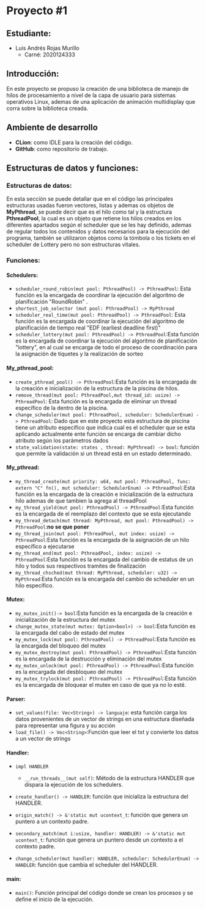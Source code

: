 # Proyecto #1

## Estudiante:

- Luis Andrés Rojas Murillo
  - Carné: 2020124333

## Introducción:

En este proyecto se propuso la creación de una biblioteca de manejo de hilos de procesamiento a nivel de la capa de usuario para sistemas operativos Linux, ademas de una aplicación de animación multidisplay que corra sobre la biblioteca creada.

## Ambiente de desarrollo

- **CLion**: como IDLE para la creación del código.
- **GitHub**: como repositorio de trabajo.

## Estructuras de datos y funciones:

### Estructuras de datos:

En esta sección se puede detallar que en el código las principales estructuras usadas fueron vectores, listas y ademas os objetos de **MyPthread**, se puede decir que es el hilo como tal y la estructura **PthreadPool**, la cual es un objeto que retiene los hilos creados en los diferentes apartados según el scheduler que se les hay definido, ademas de regular todos los contenidos y datos necesarios para la ejecución del programa, también se utilizaron objetos como la tómbola o los tickets en el scheduler de Lottery pero no son estructuras vitales.

### Funciones:

#### Schedulers:

-  `scheduler_round_robin(mut pool: PthreadPool) -> PthreadPool`: Esta función es la encargada de coordinar la ejecución del algoritmo de planificación "RoundRobin" .
-  `shortest_job_selector (mut pool: PthreadPool) -> MyPthread`
-  `scheduler_real_time(mut pool: PthreadPool) -> PthreadPool`: Esta función es la encargada de coordinar la ejecución del algoritmo de planificación  de tiempo real "EDF (earliest deadline first)"
-  `scheduler_lottery(mut pool: PthreadPool) -> PthreadPool`:Esta función es la encargada de coordinar la ejecución del algoritmo de planificación "lottery", en al cual se encarga de todo el proceso de coordinación para la asignación de tiquetes y la realización de sorteo 

#### My_pthread_pool:

-  `create_pthread_pool() -> PthreadPool`:Esta función es la encargada de la creación e inicialización de la estructura de la piscina de hilos.
-  `remove_thread(mut pool: PthreadPool,mut thread_id: usize) -> PthreadPool`: Esta función es la encargada de eliminar un thread específico de la dentro de la piscina.
-  `change_scheduler(mut pool: PthreadPool, scheduler: SchedulerEnum) -> PthreadPool`: Dado que en este proyecto esta estructura de piscina tiene un atributo especifico que indica cual es el scheduler que se esta aplicando actualmente ente función se encarga de cambiar dicho atributo según los parámetros dados 
-  `state_validation(state: states , thread: MyPthread) -> bool`: función que permite la validación si un thread está en un estado determinado.

#### My_pthread:

-  `my_thread_create(mut priority: u64, mut pool: PthreadPool, func: extern "C" fn(), mut scheduler: SchedulerEnum) -> PthreadPool`:Esta función es la encargada de la creación e inicialización de la estructura hilo ademas de que tambien la agrega al threadPool
-  `my_thread_yield(mut pool: PthreadPool) -> PthreadPool`:Esta función es la encargada de el reemplazo del contexto que se esta ejecutando 
-  `my_thread_detach(mut thread: MyPthread, mut pool: PthreadPool) -> PthreadPool`:**no se que poner** 
-  `my_thread_join(mut pool: PthreadPool, mut index: usize) -> PthreadPool`:Esta función es la encargada de la asignación de un hilo específico a ejecutarse
-  `my_thread_end(mut pool: PthreadPool, index: usize) -> PthreadPool`:Esta función es la encargada del cambio de estatus de un hilo y todos sus respectivos tramites de finalización
-  `my_thread_chsched(mut thread: MyPthread, scheduler: u32) -> MyPthread`:Esta función es la encargada del cambio de scheduler en un hilo específico.

#### Mutex:

-  `my_mutex_init()-> bool`:Esta función es la encargada de la creación e inicialización de la estructura del mutex
-  `change_mutex_state(mut mutex: Option<bool>) -> bool`:Esta función es la encargada del cabo de estado del mutex
-  `my_mutex_lock(mut pool: PthreadPool) -> PthreadPool`:Esta función es la encargada del bloqueo del mutex
-  `my_mutex_destroy(mut pool: PthreadPool) -> PthreadPool`:Esta función es la encargada de la destrucción y eliminación del mutex
-  `my_mutex_unlock(mut pool: PthreadPool) -> PthreadPool`:Esta función es la encargada del desbloqueo del mutex
-  `my_mutex_trylock(mut pool: PthreadPool) -> PthreadPool`:Esta función es la encargada de bloquear el mutex en caso de que ya no lo esté.

#### Parser:

- `set_values(file: Vec<String>) -> languaje`: esta función carga los datos provenientes de un vector de strings en una estructura diseñada para representar una figura y su acción 
- `load_file() -> Vec<String>`:Función que leer el txt y convierte los datos a un vector de strings

#### Handler:

- `impl HANDLER`
  - `__run_threads__(mut self)`: Método de la estructura HANDLER que dispara la ejecución de los schedulers.

- `create_handler() -> HANDLER`: función que inicializa la estructura del HANDLER.
- `origin_match() -> &'static mut ucontext_t`: función que genera un puntero a un contexto padre.
- `secondary_match(mut i:usize, handler: HANDLER) -> &'static mut ucontext_t`: función que genera un puntero desde un contexto a el contexto padre.
- `change_scheduler(mut handler: HANDLER, scheduler: SchedulerEnum) -> HANDLER`: función que cambia el scheduler del HANDLER.

#### main:

- `main()`: Función principal del código donde se crean los procesos y se define el inicio de la ejecución.

  
